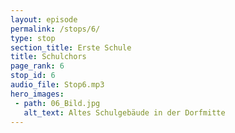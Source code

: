```yaml
---
layout: episode
permalink: /stops/6/
type: stop
section_title: Erste Schule
title: Schulchors
page_rank: 6
stop_id: 6
audio_file: Stop6.mp3
hero_images:
 - path: 06_Bild.jpg
   alt_text: Altes Schulgebäude in der Dorfmitte
---
```

